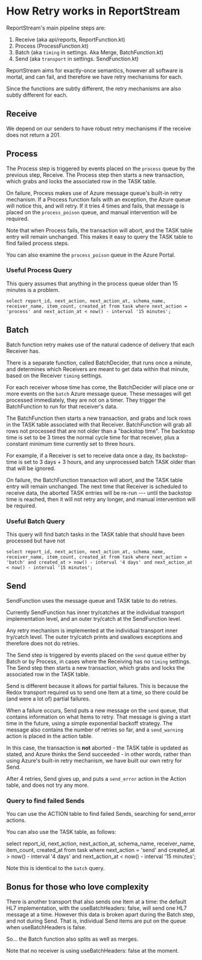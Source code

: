 # How Retry works in ReportStream

ReportStream's main pipeline steps are:
1. Receive (aka api/reports, ReportFunction.kt)
2. Process (ProcessFunction.kt)
3. Batch (aka `timing` in settings.  Aka Merge, BatchFunction.kt)
4. Send (aka `transport` in settings.  SendFunction.kt)

ReportStream aims for exactly-once semantics, however all software is mortal, and can fail, and therefore we have retry mechanisms for each.

Since the functions are subtly different, the retry mechanisms are also subtly different for each.

## Receive

We depend on our senders to have robust retry mechanisms if the receive does not return a 201.

## Process

The Process step is triggered by events placed on the `process` queue by the previous step, Receive.   The Process step then starts a new transaction, which grabs and locks the associated row in the TASK table.

On failure, Process makes use of Azure message queue's built-in retry mechanism.   If a Process function fails with an exception, the Azure queue will notice this, and will retry.  If it tries 4 times and fails, that message is placed on the `process_poison` queue, and manual intervention will be required.

Note that when Process fails, the transaction will abort, and the TASK table entry will remain unchanged.   This makes it easy to query the TASK table to find failed process steps.

You can also examine the `process_poison` queue in the Azure Portal.

### Useful Process Query

This query assumes that anything in the process queue older than 15 minutes is a problem.


```
select report_id, next_action, next_action_at, schema_name, receiver_name, item_count, created_at from task where next_action = 'process' and next_action_at < now() - interval '15 minutes';
```

## Batch

Batch function retry makes use of the natural cadence of delivery that each Receiver has.

There is a separate function, called BatchDecider, that runs once a minute, and determines which Receivers are meant to get data within that minute, based on the Receiver `timing` settings.  

For each receiver whose time has come, the BatchDecider will place one or more events on the `batch` Azure message queue.   These messages will get processed immediately, they are not on a timer.  They trigger the BatchFunction to run for that receiver's data.

The BatchFunction then starts a new transaction, and grabs and lock rows in the TASK table associated with that Receiver.    BatchFunction will grab all rows not processed that are not older than a "backstop time".   The backstop time is set to be 3 times the normal cycle time for that receiver, plus a constant minimum time currently set to three hours.

For example, if a Receiver is set to receive data once a day, its backstop-time is set to 3 days + 3 hours, and any unprocessed batch TASK older than that will be ignored.

On failure, the BatchFunction transaction will abort, and the TASK table entry will remain unchanged.  The next time that Receiver is scheduled to receive data, the aborted TASK entries will be re-run --- until the backstop time is reached, then it will not retry any longer, and manual intervention will be required.

### Useful Batch Query

This query will find batch tasks in the TASK table that should have been processed but have not

```
select report_id, next_action, next_action_at, schema_name, receiver_name, item_count, created_at from task where next_action = 'batch' and created_at > now() - interval '4 days' and next_action_at < now() - interval '15 minutes';
```

## Send

SendFunction uses the message queue and TASK table to do retries.

Currently SendFunction has inner try/catches at the individual transport implementation level, and an outer try/catch at the SendFunction level.

Any retry mechanism is implemented at the individual transport inner try/catch level.   The outer try/catch prints and swallows exceptions and therefore does not do retries.

The Send step is triggered by events placed on the `send` queue either by Batch or by Process, in cases where the Receiving has no `timing` settings.   The Send step then starts a new transaction, which grabs and locks the associated row in the TASK table.

Send is different because it allows for partial failures.   This is because the Redox transport required us to send one Item at a time, so there could be (and were a lot of) partial failures.

When a failure occurs, Send puts a new message on the `send` queue, that contains information on what Items to retry.  That message is giving a start time in the future, using a simple exponential backoff strategy.  The message also contains the number of retries so far, and a `send_warning` action is placed in the action table.

In this case, the transaction is __not__ aborted - the TASK table is updated as stated, and Azure thinks the Send succeeded - in other words, rather than using Azure's built-in retry mechanism, we have built our own retry for Send.

After 4 retries, Send gives up, and puts a `send_error` action in the Action table, and does not try any more.

### Query to find failed Sends

You can use the ACTION table to find failed Sends, searching for send_error actions.

You can also use the TASK table, as follows:

select report_id, next_action, next_action_at, schema_name, receiver_name, item_count, created_at from task where next_action = 'send' and created_at > now() - interval '4 days' and next_action_at < now() - interval '15 minutes';

Note this is identical to the `batch` query.


## Bonus for those who love complexity

There is another transport that also sends one Item at a time:  the default HL7 implementation, with the useBatchHeaders: false, will send one HL7 message at a time.   However this data is broken apart during the Batch step, and not during Send.  That is, individual Send items are put on the queue when useBatchHeaders is false.

So... the Batch function also splits as well as merges.

Note that no receiver is using useBatchHeaders: false at the moment.


